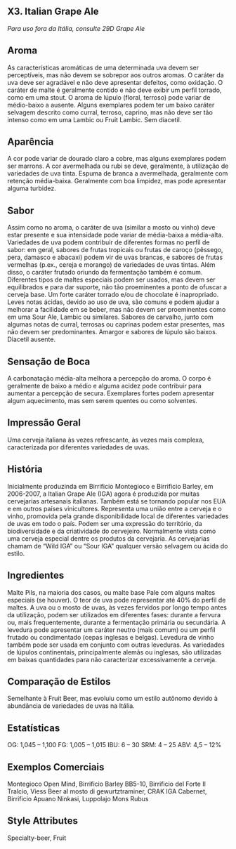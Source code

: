 ## X3. Italian Grape Ale

*Para uso fora da Itália, consulte 29D Grape Ale*

## Aroma

As características aromáticas de uma determinada uva devem ser perceptíveis, mas não devem se sobrepor aos outros aromas. O caráter da uva deve ser agradável e não deve apresentar defeitos, como oxidação. O caráter de malte é geralmente contido e não deve exibir um perfil torrado, como em uma stout. O aroma de lúpulo (floral, terroso) pode variar de médio-baixo a ausente. Alguns exemplares podem ter um baixo caráter selvagem descrito como curral, terroso, caprino, mas não deve ser tão intenso como em uma Lambic ou Fruit Lambic. Sem diacetil.

## Aparência

A cor pode variar de dourado claro a cobre, mas alguns exemplares podem ser marrons. A cor avermelhada ou rubi se deve, geralmente, à utilização de variedades de uva tinta. Espuma de branca a avermelhada, geralmente com retenção média-baixa. Geralmente com boa limpidez, mas pode apresentar alguma turbidez.

## Sabor

Assim como no aroma, o caráter de uva (similar a mosto ou vinho) deve estar presente e sua intensidade pode variar de média-baixa a média-alta. Variedades de uva podem contribuir de diferentes formas no perfil de sabor: em geral, sabores de frutas tropicais ou frutas de caroço (pêssego, pera, damasco e abacaxi) podem vir de uvas brancas, e sabores de frutas vermelhas (p.ex., cereja e morango) de variedades de uvas tintas. Além disso, o caráter frutado oriundo da fermentação também é comum. Diferentes tipos de maltes especiais podem ser usados, mas devem ser equilibrados e para dar suporte, não tão proeminentes a ponto de ofuscar a cerveja base. Um forte caráter torrado e/ou de chocolate é inapropriado. Leves notas ácidas, devido ao uso de uva, são comuns e podem ajudar a melhorar a facilidade em se beber, mas não devem ser proeminentes como em uma Sour Ale, Lambic ou similares. Sabores de carvalho, junto com algumas notas de curral, terrosas ou caprinas podem estar presentes, mas não devem ser predominantes. Amargor e sabores de lúpulo são baixos. Diacetil ausente.

## Sensação de Boca

A carbonatação média-alta melhora a percepção do aroma. O corpo é geralmente de baixo a médio e alguma acidez pode contribuir para aumentar a percepção de secura. Exemplares fortes podem apresentar algum aquecimento, mas sem serem quentes ou como solventes.

## Impressão Geral

Uma cerveja italiana às vezes refrescante, às vezes mais complexa, caracterizada por diferentes variedades de uvas.

## História

Inicialmente produzinda em Birrificio Montegioco e Birrificio Barley, em 2006-2007, a Italian Grape Ale (IGA) agora é produzida por muitas cervejarias artesanais italianas. Também está se tornando popular nos EUA e em outros países vinicultores. Representa uma união entre a cerveja e o vinho, promovida pela grande disponibilidade local de diferentes variedades de uvas em todo o país. Podem ser uma expressão do território, da biodiversidade e da criatividade do cervejeiro. Normalmente vista como uma cerveja especial dentre os produtos da cervejaria. As cervejarias chamam de “Wild IGA” ou “Sour IGA” qualquer versão selvagem ou ácida do estilo.

## Ingredientes

Malte Pils, na maioria dos casos, ou malte base Pale com alguns maltes especiais (se houver). O teor de uva pode representar até 40% do perfil de maltes. A uva ou o mosto de uvas, às vezes fervidos por longo tempo antes da utilização, podem ser utilizados em diferentes fases: durante a fervura ou, mais frequentemente, durante a fermentação primária ou secundária. A levedura pode apresentar um caráter neutro (mais comum) ou um perfil frutado ou condimentado (cepas inglesas e belgas). Levedura de vinho também pode ser usada em conjunto com outras leveduras. As variedades de lúpulos continentais, principalmente alemãs ou inglesas, são utilizadas em baixas quantidades para não caracterizar excessivamente a cerveja.

## Comparação de Estilos

Semelhante à Fruit Beer, mas evoluiu como um estilo autônomo devido à abundância de variedades de uvas na Itália.

## Estatísticas

OG: 1,045 – 1,100
FG: 1,005 – 1,015
IBU: 6 – 30
SRM: 4 – 25 ABV: 4,5 – 12%

## Exemplos Comerciais

Montegioco Open Mind, Birrificio Barley BB5-10, Birrificio del Forte Il Tralcio, Viess Beer al mosto di gewurtztraminer, CRAK IGA Cabernet, Birrificio Apuano Ninkasi, Luppolajo Mons Rubus

## Style Attributes

Specialty-beer, Fruit
